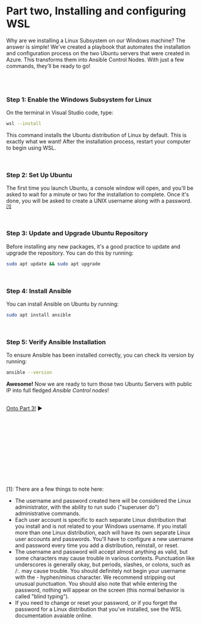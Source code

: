 # Part two, Installing and configuring WSL

Why are we installing a Linux Subsystem on our Windows machine? The answer is simple! We’ve created a playbook that automates the installation and configuration process on the two Ubuntu servers that were created in Azure. This transforms them into Ansible Control Nodes. With just a few commands, they’ll be ready to go!

<br/>
<br/>

### Step 1: Enable the Windows Subsystem for Linux

On the terminal in Visual Studio code, type:
```bash
wsl --install

```
This command installs the Ubuntu distribution of Linux by default. This is exactly what we want! After the installation process, restart your computer to begin using WSL.

<br/>

### Step 2: Set Up Ubuntu
The first time you launch Ubuntu, a console window will open, and you'll be asked to wait for a minute or two for the installation to complete. Once it's done, you will be asked to create a UNIX username along with a password.<sup>[[1]](#password)</sup>

<br/>

### Step 3: Update and Upgrade Ubuntu Repository
Before installing any new packages, it's a good practice to update and upgrade the repository. You can do this by running:
```bash
sudo apt update && sudo apt upgrade
```

<br/>

### Step 4: Install Ansible
You can install Ansible on Ubuntu by running:
```bash
sudo apt install ansible
```

<br/>

### Step 5: Verify Ansible Installation
To ensure Ansible has been installed correctly, you can check its version by running:
```bash
ansible --version
```

**Awesome!** Now we are ready to turn those two Ubuntu Servers with public IP into full fledged *Ansible Control nodes*!
<br/>
<br/>

[Onto Part 3!](Part3.md) :arrow_forward:


<br/>
<br/>
<br/>
<br/>
<br/>
<br/>
<br/>
<br/>
<br/>
<br/>

<a name="password">[1]</a>: There are a few things to note here:

- The username and password created here will be considered the Linux administrator, with the ability to run sudo ("superuser do") administrative commands.
- Each user account is specific to each separate Linux distribution that you install and is not related to your Windows username. If you install more than one Linux distribution, each will have its own separate Linux user accounts and passwords. You'll have to configure a new username and password every time you add a distribution, reinstall, or reset.
- The username and password will accept almost anything as valid, but some characters may cause trouble in various contexts. Punctuation like underscores is generally okay, but periods, slashes, or colons, such as /:. may cause trouble. You should definitely not begin your username with the - hyphen/minus character. We recommend stripping out unusual punctuation. You should also note that while entering the password, nothing will appear on the screen (this normal behavior is called "blind typing").
- If you need to change or reset your password, or if you forget the password for a Linux distribution that you've installed, see the WSL documentation avaiable online.
